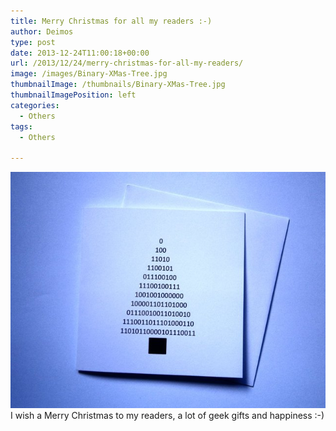 ```yaml
---
title: Merry Christmas for all my readers :-)
author: Deimos
type: post
date: 2013-12-24T11:00:18+00:00
url: /2013/12/24/merry-christmas-for-all-my-readers/
image: /images/Binary-XMas-Tree.jpg
thumbnailImage: /thumbnails/Binary-XMas-Tree.jpg
thumbnailImagePosition: left
categories:
  - Others
tags:
  - Others

---
```

![Binary-XMas-Tree](/images/Binary-XMas-Tree.jpg)
I wish a Merry Christmas to my readers, a lot of geek gifts and happiness :-)